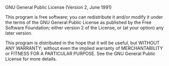 GNU General Public License (Version 2, June 1991) 

This program is free software; you can redistribute 
it and/or modify it under the terms of the GNU 
General Public License as published by the Free 
Software Foundation; either version 2 of the License, 
or (at your option) any later version. 

This program is distributed in the hope that it will 
be useful, but WITHOUT ANY WARRANTY; without even the 
implied warranty of MERCHANTABILITY or FITNESS FOR A 
PARTICULAR PURPOSE. See the GNU General Public License 
for more details. 
